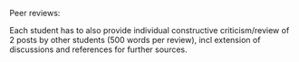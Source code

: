 Peer reviews:

Each student has to also provide individual constructive criticism/review of 2 posts by other students (500 words per review), incl extension of discussions and references for further sources.
